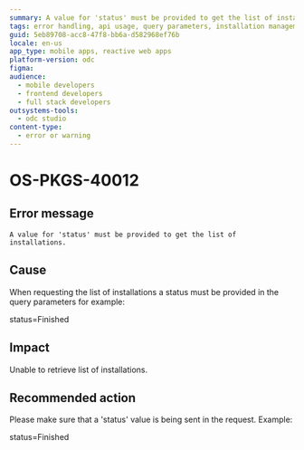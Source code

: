 ```yaml
---
summary: A value for 'status' must be provided to get the list of installations.
tags: error handling, api usage, query parameters, installation management, mobile app development
guid: 5eb89708-acc8-47f8-bb6a-d582968ef76b
locale: en-us
app_type: mobile apps, reactive web apps
platform-version: odc
figma:
audience:
  - mobile developers
  - frontend developers
  - full stack developers
outsystems-tools:
  - odc studio
content-type:
  - error or warning
---
```


# OS-PKGS-40012

## Error message

`A value for 'status' must be provided to get the list of installations.`

## Cause

When requesting the list of installations a status must be provided in the query parameters for example:

status=Finished

## Impact

Unable to retrieve list of installations.

## Recommended action

Please make sure that a 'status' value is being sent in the request.
Example:

status=Finished
